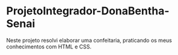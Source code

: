 # ProjetoIntegrador-DonaBentha-Senai
Neste projeto resolvi elaborar uma confeitaria, praticando os meus conhecimentos com HTML e CSS.
